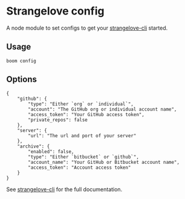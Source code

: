 # Strangelove config

A node module to set configs to get your [strangelove-cli](https://github.com/mhkeller/strangelove-cli) started.

## Usage

````
boom config
````

## Options

````
{
	"github": {
		"type": "Either `org` or `individual`",
		"account": "The GitHub org or individual account name",
		"access_token": "Your GitHub access token",
		"private_repos": false
	},
	"server": {
		"url": "The url and port of your server"
	},
	"archive": {
		"enabled": false,
		"type": "Either `bitbucket` or `github`",
		"account_name": "Your GitHub or Bitbucket account name",
		"access_token": "Account access token"
	}
}
````

See [strangelove-cli](https://github.com/mhkeller/strangelove-cli) for the full documentation.